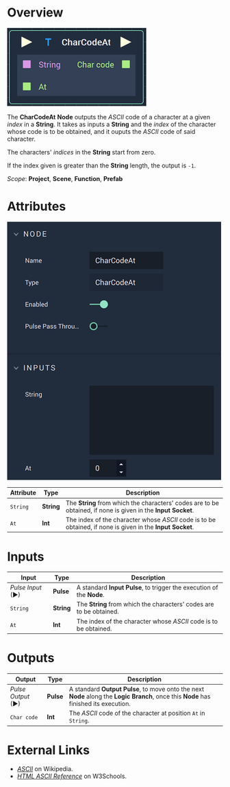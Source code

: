 # Overview

![The CharCodeAt Node.](../../.gitbook/assets/charcodeatnode.png)

The **CharCodeAt** **Node** outputs the _ASCII_ code of a character at a given *index* in a **String**. It takes as inputs a **String** and the *index* of the character whose code is to be obtained, and it ouputs the _ASCII_ code of said character.

The characters' *indices* in the **String** start from zero.

If the index given is greater than the **String** length, the output is `-1`.

*Scope*: **Project**, **Scene**, **Function**, **Prefab**

# Attributes

![The CharCodeAt Node Attributes.](../../.gitbook/assets/charcodeatattributes.png)

|Attribute|Type|Description|
|---|---|---|
| `String` | **String** | The **String** from which the characters' codes are to be obtained, if none is given in the **Input Socket**.  |
| `At` | **Int** | The index of the character whose _ASCII_ code is to be obtained, if none is given in the **Input Socket**.  |

# Inputs

|Input|Type|Description|
|---|---|---|
|*Pulse Input* (►)|**Pulse**|A standard **Input Pulse**, to trigger the execution of the **Node**.|
| `String` | **String** | The **String** from which the characters' codes are to be obtained. |
| `At` | **Int** | The index of the character whose _ASCII_ code is to be obtained. |

# Outputs

|Output|Type|Description|
|---|---|---|
|*Pulse Output* (►)|**Pulse**|A standard **Output Pulse**, to move onto the next **Node** along the **Logic Branch**, once this **Node** has finished its execution.|
| `Char code` | **Int** | The _ASCII_ code of the character at position `At` in `String`.  |


# External Links

* [_ASCII_](https://en.wikipedia.org/wiki/ASCII) on Wikipedia.
* [_HTML ASCII Reference_](https://www.w3schools.com/charsets/ref_html_ascii.asp) on W3Schools.